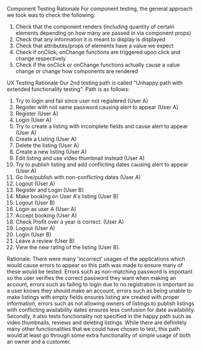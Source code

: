 Component Testing Rationale
For component testing, the general approach we took was to check the following:
  1. Check that the component renders (including quantity of certain elements depending on how many are passed in via component props)
  2. Check that any information it is meant to display is displayed
  3. Check that attributes/props of elements have a value we expect
  4. Check if onClick, onChange functions are triggered upon click and change respectively
  5. Check if the onClick or onChange functions actually cause a value change or change how components are rendered
  
  
UX Testing Rationale
Our 2nd testing path is called "Unhappy path with extended functionality testing". Path is as follows:
  1. Try to login and fail since user not registered (User A)
  2. Register with not same password causing alert to appear (User A)
  3. Register (User A)
  4. Login (User A)
  5. Try to create a listing with incomplete fields and cause alert to appear (User A)
  6. Create a Listing (User A)
  7. Delete the listing (User A)
  8. Create a new listing (User A)
  9. Edit listing and use video thumbnail instead (User A)
  10. Try to publish listing and add conflicting dates causing alert to appear (User A)
  11. Go live/publish with non-conflicting dates (User A)
  12. Logout (User A)
  13. Register and Login (User B)
  14. Make booking on User A's listing (User B)
  15. Logout (User B)
  16. Login as user A (User A)
  17. Accept booking (User A)
  19. Check Profit over a year is correct. (User A)
  18. Logout (User A)
  19. Login (User B)
  20. Leave a review (User B)
  21. View the new rating of the listing (User B).

Rationale: 
There were many 'incorrect' usages of the applications which would cause errors to appear so this path was made to ensure many of these would be tested. Errors such as non-matching password is important so the user verifies the correct password they want when making an account, errors such as failing to login due to no registration is important so a user knows they should make an account, errors such as being unable to make listings with empty fields ensures listing are created with proper information, errors such as not allowing owners of listings to publish listings with conflicting availability dates ensures less confusion for date availability.
Secondly, it also tests functionality not specified in the happy path such as video thumbnails, reviews and deleting listings. 
While there are definitely many other functionalities that we could have chosen to test, this path would at least go through some extra functionality of simple usage of both an owner and a customer.